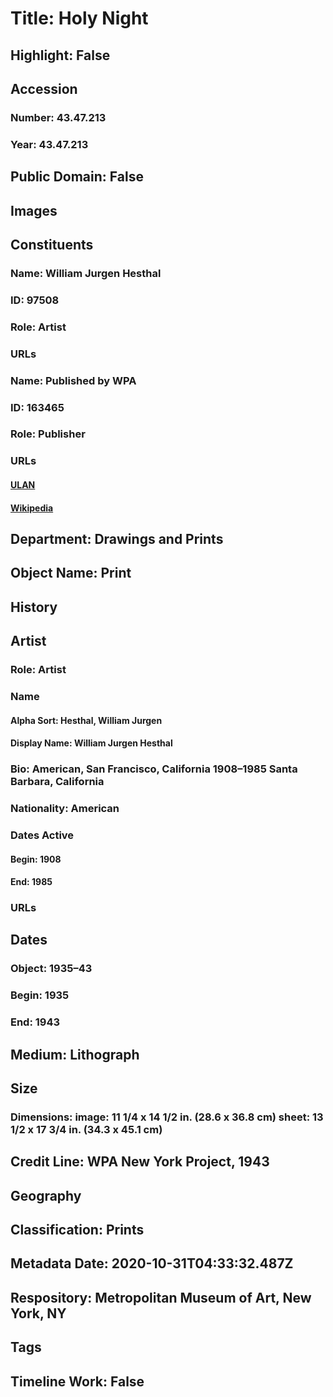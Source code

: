 # Title: Holy Night
## Highlight: False
## Accession
### Number: 43.47.213
### Year: 43.47.213
## Public Domain: False
## Images
## Constituents
### Name: William Jurgen Hesthal
### ID: 97508
### Role: Artist
### URLs
### Name: Published by WPA
### ID: 163465
### Role: Publisher
### URLs
#### [ULAN](http://vocab.getty.edu/page/ulan/500227524)
#### [Wikipedia](https://www.wikidata.org/wiki/Q1200079)
## Department: Drawings and Prints
## Object Name: Print
## History
## Artist
### Role: Artist
### Name
#### Alpha Sort: Hesthal, William Jurgen
#### Display Name: William Jurgen Hesthal
### Bio: American, San Francisco, California 1908–1985 Santa Barbara, California
### Nationality: American
### Dates Active
#### Begin: 1908
#### End: 1985
### URLs
## Dates
### Object: 1935–43
### Begin: 1935
### End: 1943
## Medium: Lithograph
## Size
### Dimensions: image: 11 1/4 x 14 1/2 in. (28.6 x 36.8 cm) sheet: 13 1/2 x 17 3/4 in. (34.3 x 45.1 cm)
## Credit Line: WPA New York Project, 1943
## Geography
## Classification: Prints
## Metadata Date: 2020-10-31T04:33:32.487Z
## Respository: Metropolitan Museum of Art, New York, NY
## Tags
## Timeline Work: False